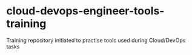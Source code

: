 # cloud-devops-engineer-tools-training
Training repository initiated to practise tools used during Cloud/DevOps tasks
